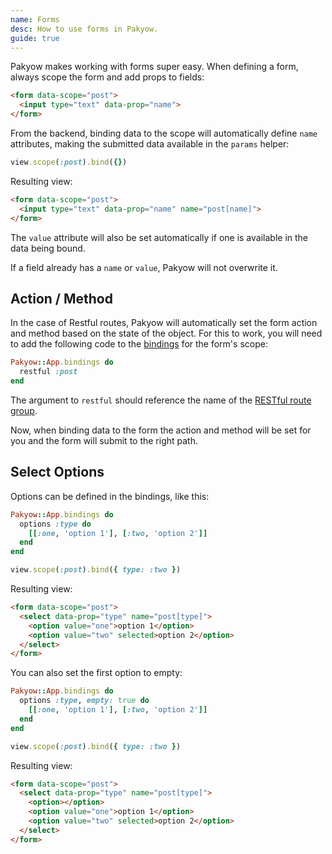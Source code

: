 ```yaml
---
name: Forms
desc: How to use forms in Pakyow.
guide: true
---
```


Pakyow makes working with forms super easy. When defining a form, always scope the form and add props to fields:

```html
<form data-scope="post">
  <input type="text" data-prop="name">
</form>
```

From the backend, binding data to the scope will automatically define `name` attributes, making the submitted data available in the `params` helper:

```ruby
view.scope(:post).bind({})
```

Resulting view:

```html
<form data-scope="post">
  <input type="text" data-prop="name" name="post[name]">
</form>
```

The `value` attribute will also be set automatically if one is available in the data being bound.

If a field already has a `name` or `value`, Pakyow will not overwrite it.

## Action / Method

In the case of Restful routes, Pakyow will automatically set the form action and method based on the state of the object. For this to work, you will need to add the following code to the [bindings](/docs/view-logic/bindings) for the form's scope:

```ruby
Pakyow::App.bindings do
  restful :post
end
```

The argument to `restful` should reference the name of the [RESTful route group](/docs/routing/restful).

Now, when binding data to the form the action and method will be set for you and the form will submit to the right path.

## Select Options

Options can be defined in the bindings, like this:

```ruby
Pakyow::App.bindings do
  options :type do
    [[:one, 'option 1'], [:two, 'option 2']]
  end
end

view.scope(:post).bind({ type: :two })
```

Resulting view:

```html
<form data-scope="post">
  <select data-prop="type" name="post[type]">
    <option value="one">option 1</option>
    <option value="two" selected>option 2</option>
  </select>
</form>
```

You can also set the first option to empty:

```ruby
Pakyow::App.bindings do
  options :type, empty: true do
    [[:one, 'option 1'], [:two, 'option 2']]
  end
end

view.scope(:post).bind({ type: :two })
```

Resulting view:

```html
<form data-scope="post">
  <select data-prop="type" name="post[type]">
    <option></option>
    <option value="one">option 1</option>
    <option value="two" selected>option 2</option>
  </select>
</form>
```
